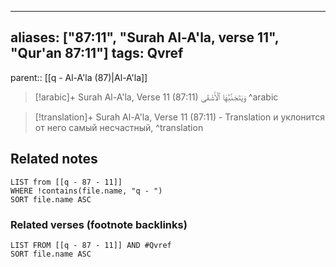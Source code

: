 
---
aliases: ["87:11", "Surah Al-A'la, verse 11", "Qur'an 87:11"]
tags: Qvref
---

parent:: [[q - Al-A'la (87)|Al-A'la]]

> [!arabic]+ Surah Al-A'la, Verse 11 (87:11)
> <span class="quran-arabic">وَيَتَجَنَّبُهَا ٱلْأَشْقَى</span>
^arabic

> [!translation]+ Surah Al-A'la, Verse 11 (87:11) - Translation
> и уклонится от него самый несчастный,
^translation



## Related notes
```dataview
LIST from [[q - 87 - 11]]
WHERE !contains(file.name, "q - ")
SORT file.name ASC
```

### Related verses (footnote backlinks)
```dataview
LIST FROM [[q - 87 - 11]] AND #Qvref
SORT file.name ASC
```

